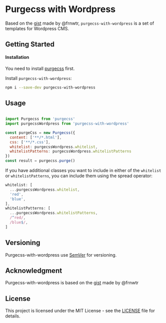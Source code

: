 # Purgecss with Wordpress


Based on the [gist](https://gist.github.com/frnwtr/5647673bb15ca8893642469d3b400cba) made by @frnwtr, `purgecss-with-wordpress` is a set of templates for
Wordpress CMS.

## Getting Started

#### Installation

You need to install [purgecss](https://github.com/FullHuman/purgecss) first.

Install `purgecss-with-wordpress`:
```sh
npm i --save-dev purgecss-with-wordpress
```

## Usage

```js

import Purgecss from 'purgecss'
import purgecssWordpress from 'purgecss-with-wordpress'

const purgeCss = new Purgecss({
  content: ['**/*.html'],
  css: ['**/*.css'],
  whitelist: purgecssWordpress.whitelist,
  whitelistPatterns: purgecssWordpress.whitelistPatterns
})
const result = purgecss.purge()
```

If you have additional classes you want to include in either of the `whitelist` or `whitelistPatterns`, you can include them using the spread operator:

```js
whitelist: [
  ...purgecssWordpress.whitelist,
  'red',
  'blue',
],
whitelistPatterns: [
  ...purgecssWordpress.whitelistPatterns,
  /^red/,
  /blue$/,
]
```

## Versioning

Purgecss-with-wordpress use [SemVer](http://semver.org/) for versioning.

## Acknowledgment

Purgecss-with-wordpress is based on the [gist](https://gist.github.com/frnwtr/5647673bb15ca8893642469d3b400cba) made by @frnwtr

## License

This project is licensed under the MIT License - see the [LICENSE](LICENSE) file
for details.
